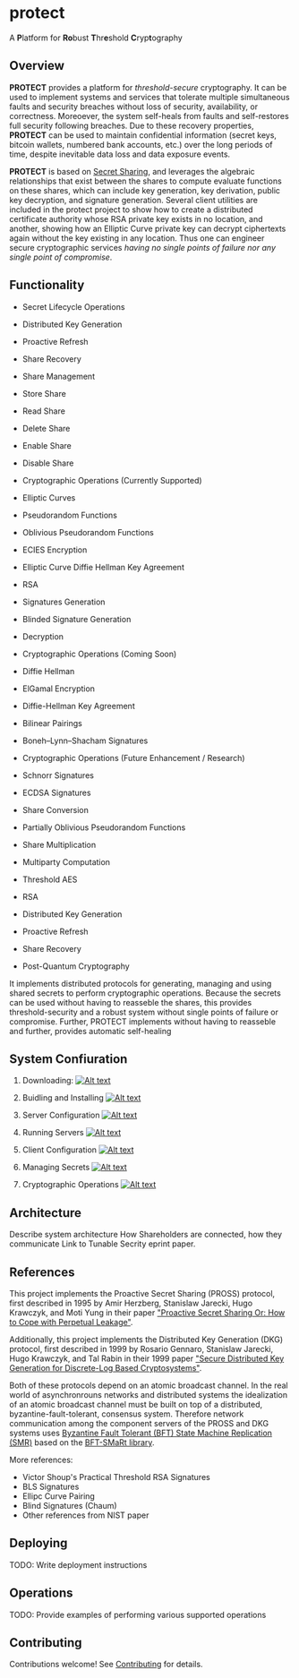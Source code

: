 # protect
A **P**latform for **Ro**bust **T**hr**e**shold **C**ryp**t**ography

## Overview

**PROTECT** provides a platform for *threshold-secure* cryptography.  It can be used to implement systems and services that tolerate multiple simultaneous faults and security breaches without loss of security, availability, or correctness.  Moreoever, the system self-heals from faults and self-restores full security following breaches.  Due to these recovery properties, **PROTECT** can be used to maintain confidential information (secret keys, bitcoin wallets, numbered bank accounts, etc.) over the long periods of time, despite inevitable data loss and data exposure events.

**PROTECT** is based on [Secret Sharing](https://en.wikipedia.org/wiki/Secret_sharing), and leverages the algebraic relationships that exist between the shares to compute evaluate functions on these shares, which can include key generation, key derivation, public key decryption, and signature generation.  Several client utilities are included in the protect project to show how to create a distributed certificate authority whose RSA private key exists in no location, and another, showing how an Elliptic Curve private key can decrypt ciphertexts again without the key existing in any location.  Thus one can engineer secure cryptographic services *having no single points of failure nor any single point of compromise*.

## Functionality

 * Secret Lifecycle Operations
  * Distributed Key Generation
  * Proactive Refresh
  * Share Recovery
 * Share Management
  * Store Share
  * Read Share
  * Delete Share
  * Enable Share
  * Disable Share

* Cryptographic Operations (Currently Supported)
 * Elliptic Curves
  * Pseudorandom Functions
  * Oblivious Pseudorandom Functions
  * ECIES Encryption
  * Elliptic Curve Diffie Hellman Key Agreement
 * RSA
  * Signatures Generation
  * Blinded Signature Generation
  * Decryption
  
* Cryptographic Operations (Coming Soon)
 * Diffie Hellman
  * ElGamal Encryption
  * Diffie-Hellman Key Agreement
 * Bilinear Pairings
  * Boneh–Lynn–Shacham Signatures
  
* Cryptographic Operations (Future Enhancement / Research)
 * Schnorr Signatures
 * ECDSA Signatures
 * Share Conversion
  * Partially Oblivious Pseudorandom Functions
 * Share Multiplication
  * Multiparty Computation
   * Threshold AES
 * RSA
  * Distributed Key Generation
  * Proactive Refresh
  * Share Recovery
 * Post-Quantum Cryptography



It implements distributed protocols for generating, managing and using shared secrets to perform cryptographic operations. Because the secrets can be used without having to reasseble the shares, this provides threshold-security and a robust system without single points of failure or compromise.  Further, PROTECT implements without having to reasseble and further, provides automatic self-healing 


## System Confiuration

1. Downloading:
[![Alt text](https://img.youtube.com/vi/9sDgPOUpADw/0.jpg)](https://www.youtube.com/watch?v=9sDgPOUpADw)

2. Buidling and Installing
[![Alt text](https://img.youtube.com/vi/Cz9VV0FzW10/0.jpg)](https://www.youtube.com/watch?v=Cz9VV0FzW10)

3. Server Configuration
[![Alt text](https://img.youtube.com/vi/BHM17XE6ZhQ/0.jpg)](https://www.youtube.com/watch?v=BHM17XE6ZhQ)

4. Running Servers
[![Alt text](https://img.youtube.com/vi/H4rX8gtqjrI/0.jpg)](https://www.youtube.com/watch?v=H4rX8gtqjrI)

5. Client Configuration
[![Alt text](https://img.youtube.com/vi/DXvrh1b8GH4/0.jpg)](https://www.youtube.com/watch?v=DXvrh1b8GH4)

6. Managing Secrets
[![Alt text](https://img.youtube.com/vi/ZMjMlC52MJc/0.jpg)](https://www.youtube.com/watch?v=ZMjMlC52MJc)

7. Cryptographic Operations
[![Alt text](https://img.youtube.com/vi/hVjxZmUPwlU/0.jpg)](https://www.youtube.com/watch?v=hVjxZmUPwlU)

## Architecture

Describe system architecture
How Shareholders are connected, how they communicate
Link to Tunable Secrity eprint paper.


## References


This project implements the Proactive Secret Sharing (PROSS) protocol, first described in 1995 by Amir Herzberg, Stanislaw Jarecki, Hugo Krawczyk, and Moti Yung in their paper ["Proactive Secret Sharing Or: How to Cope with Perpetual Leakage"](https://pdfs.semanticscholar.org/d367/55ccc7902e3e09db5c82897401ab0877df3d.pdf).

Additionally, this project implements the Distributed Key Generation (DKG) protocol, first described in 1999 by Rosario Gennaro, Stanislaw Jarecki, Hugo Krawczyk, and Tal Rabin in their 1999 paper ["Secure Distributed Key Generation for Discrete-Log Based Cryptosystems"](https://groups.csail.mit.edu/cis/pubs/stasio/vss.ps.gz).

Both of these protocols depend on an atomic broadcast channel. In the real world of asynchronrouns networks and distributed systems the idealization of an atomic broadcast channel must be built on top of a distributed, byzantine-fault-tolerant, consensus system.  Therefore network communication among the component servers of the PROSS and DKG systems uses [Byzantine Fault Tolerant (BFT) State Machine Replication (SMR)](http://repositorio.ul.pt/bitstream/10451/14170/1/TR-2013-07.pdf) based on the [BFT-SMaRt library](https://github.com/bft-smart/library).

More references:
- Victor Shoup's Practical Threshold RSA Signatures
- BLS Signatures
- Ellipc Curve Pairing
- Blind Signatures (Chaum)
- Other references from NIST paper


## Deploying

TODO: Write deployment instructions

## Operations

TODO: Provide examples of performing various supported operations




## Contributing
Contributions welcome! See [Contributing](CONTRIBUTING.md) for details.
